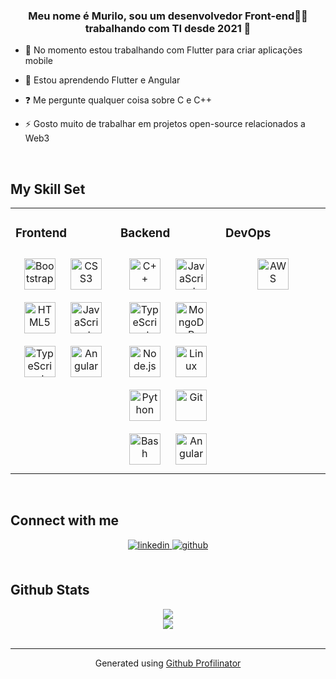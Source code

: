 ### <div align="center">Meu nome é Murilo, sou um desenvolvedor Front-end👨‍💻 trabalhando com TI desde 2021 🚀</div>  
  

- 🔭 No momento estou trabalhando com Flutter para criar aplicações mobile  
  

- 🌱 Estou aprendendo Flutter e Angular  
  

- ❓ Me pergunte qualquer coisa sobre C e C++  
  

- ⚡ Gosto muito de trabalhar em projetos open-source relacionados a Web3 
  

<br/>  


## My Skill Set  
<table><tr><td valign="top" width="33%">



### Frontend  
<div align="center">  
<a href="https://getbootstrap.com/docs/3.4/javascript/" target="_blank"><img style="margin: 10px" src="https://profilinator.rishav.dev/skills-assets/bootstrap-plain.svg" alt="Bootstrap" height="50" /></a>  
<a href="https://www.w3schools.com/css/" target="_blank"><img style="margin: 10px" src="https://profilinator.rishav.dev/skills-assets/css3-original-wordmark.svg" alt="CSS3" height="50" /></a>  
<a href="https://en.wikipedia.org/wiki/HTML5" target="_blank"><img style="margin: 10px" src="https://profilinator.rishav.dev/skills-assets/html5-original-wordmark.svg" alt="HTML5" height="50" /></a>  
<a href="https://www.javascript.com/" target="_blank"><img style="margin: 10px" src="https://profilinator.rishav.dev/skills-assets/javascript-original.svg" alt="JavaScript" height="50" /></a>  
<a href="https://www.typescriptlang.org/" target="_blank"><img style="margin: 10px" src="https://profilinator.rishav.dev/skills-assets/typescript-original.svg" alt="TypeScript" height="50" /></a>  
<a href="https://angular.io/" target="_blank"><img style="margin: 10px" src="https://profilinator.rishav.dev/skills-assets/angularjs-original.svg" alt="Angular" height="50" /></a>  
</div>

</td><td valign="top" width="33%">



### Backend  
<div align="center">  
<a href="https://www.cplusplus.com/" target="_blank"><img style="margin: 10px" src="https://profilinator.rishav.dev/skills-assets/cplusplus-original.svg" alt="C++" height="50" /></a>  
<a href="https://www.javascript.com/" target="_blank"><img style="margin: 10px" src="https://profilinator.rishav.dev/skills-assets/javascript-original.svg" alt="JavaScript" height="50" /></a>  
<a href="https://www.typescriptlang.org/" target="_blank"><img style="margin: 10px" src="https://profilinator.rishav.dev/skills-assets/typescript-original.svg" alt="TypeScript" height="50" /></a>  
<a href="https://www.mongodb.com/" target="_blank"><img style="margin: 10px" src="https://profilinator.rishav.dev/skills-assets/mongodb-original-wordmark.svg" alt="MongoDB" height="50" /></a>  
<a href="https://nodejs.org/" target="_blank"><img style="margin: 10px" src="https://profilinator.rishav.dev/skills-assets/nodejs-original-wordmark.svg" alt="Node.js" height="50" /></a>  
<a href="https://www.linux.org/" target="_blank"><img style="margin: 10px" src="https://profilinator.rishav.dev/skills-assets/linux-original.svg" alt="Linux" height="50" /></a>  
<a href="https://www.python.org/" target="_blank"><img style="margin: 10px" src="https://profilinator.rishav.dev/skills-assets/python-original.svg" alt="Python" height="50" /></a>  
<a href="https://github.com/" target="_blank"><img style="margin: 10px" src="https://profilinator.rishav.dev/skills-assets/git-scm-icon.svg" alt="Git" height="50" /></a>  
<a href="https://www.gnu.org/software/bash/" target="_blank"><img style="margin: 10px" src="https://profilinator.rishav.dev/skills-assets/gnu_bash-icon.svg" alt="Bash" height="50" /></a>  
<a href="https://angular.io/" target="_blank"><img style="margin: 10px" src="https://profilinator.rishav.dev/skills-assets/angularjs-original.svg" alt="Angular" height="50" /></a>  
</div>

</td><td valign="top" width="33%">



### DevOps  
<div align="center">  
<a href="https://aws.amazon.com/" target="_blank"><img style="margin: 10px" src="https://profilinator.rishav.dev/skills-assets/amazonwebservices-original-wordmark.svg" alt="AWS" height="50" /></a>  
</div>

</td></tr></table>  

<br/>  


## Connect with me  
<div align="center">
<a href="https://www.linkedin.com/in/murilo-baron-pereira/" target="_blank">
<img src=https://img.shields.io/badge/linkedin-%231E77B5.svg?&style=for-the-badge&logo=linkedin&logoColor=white alt=linkedin style="margin-bottom: 5px;" />
</a>
<a href="https://github.com/https://github.com/Murilo-Baron" target="_blank">
<img src=https://img.shields.io/badge/github-%2324292e.svg?&style=for-the-badge&logo=github&logoColor=white alt=github style="margin-bottom: 5px;" />
</a>  
</div>  
  

<br/>  


## Github Stats  
<div align="center"><img src="https://github-readme-stats.vercel.app/api?username=Murilo-Baron&show_icons=true&count_private=true&hide_border=true" align="center" /></div>  


<div align="center">
<img src="https://komarev.com/ghpvc/?username=Murilo-Baron&&style=flat-square" align="center" />
</div>  

<br />

----
<div align="center">Generated using <a href="https://profilinator.rishav.dev/" target="_blank">Github Profilinator</a></div>